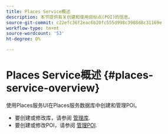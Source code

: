 ```yaml
---
title: Places Service概述
description: 本节提供有关创建和使用目标点(POI)的信息。
source-git-commit: c22efc36f2eac6b20fc555d998c3988d8c31169e
workflow-type: tm+mt
source-wordcount: '53'
ht-degree: 0%

---
```



# Places Service概述 {#places-service-overview}

使用Places服务UI在Places服务数据库中创建和管理POI。

* 要创建或修改库，请参阅 [管理库](/help/poi-mgmt-ui/manage-libraries-in-the-places-ui.md).
* 要创建或修改POI，请参阅 [管理POI](/help/poi-mgmt-ui/managing-pois-in-the-places-ui.md).
